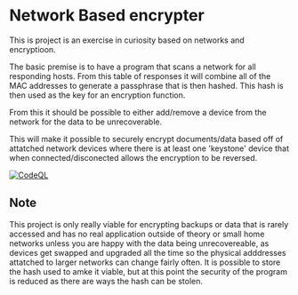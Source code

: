# Network Based encrypter

This is project is an exercise in curiosity based on networks and encryptioon.

The basic premise is to have a program that scans a network for all responding hosts. From this table of responses it will combine all of the MAC addresses to generate a passphrase that is then hashed. This hash is then used as the key for an encryption function.

From this it should be possible to either add/remove a device from the network for the data to be unrecoverable. 

This will make it possible to securely encrypt documents/data based off of attatched network devices where there is at least one 'keystone' device that when connected/disconected allows the encryption to be reversed.

[![CodeQL](https://github.com/sbartlett97/network-based-encrypter/actions/workflows/codeql-analysis.yml/badge.svg)](https://github.com/sbartlett97/network-based-encrypter/actions/workflows/codeql-analysis.yml)
## Note

This project is only really viable for encrypting backups or data that is rarely accessed and has no real application outside of theory or small home networks unless you are happy with the data being unrecovereable, as devices get swapped and upgraded all the time so the physical adddresses attatched to larger networks can change fairly often. It is possible to store the hash used to amke it viable, but at this point the security of the program is reduced as there are ways the hash can be stolen.
